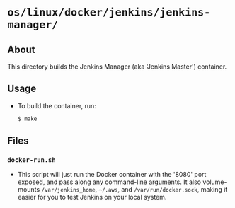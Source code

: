 # `os/linux/docker/jenkins/jenkins-manager/`

## About
This directory builds the Jenkins Manager (aka 'Jenkins Master') container.

## Usage
 - To build the container, run:
   ```bash
   $ make
   ```

## Files

### `docker-run.sh`
 - This script will just run the Docker container with the '8080' port exposed, and pass along any command-line arguments. It also volume-mounts `/var/jenkins_home`, `~/.aws`, and `/var/run/docker.sock`, making it easier for you to test Jenkins on your local system.
